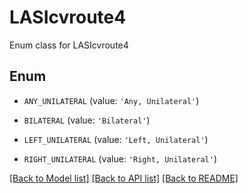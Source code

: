 # LASIcvroute4

Enum class for LASIcvroute4

## Enum

* `ANY_UNILATERAL` (value: `'Any, Unilateral'`)

* `BILATERAL` (value: `'Bilateral'`)

* `LEFT_UNILATERAL` (value: `'Left, Unilateral'`)

* `RIGHT_UNILATERAL` (value: `'Right, Unilateral'`)

[[Back to Model list]](../README.md#documentation-for-models) [[Back to API list]](../README.md#documentation-for-api-endpoints) [[Back to README]](../README.md)



